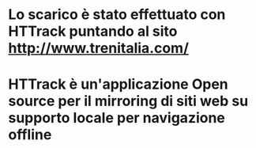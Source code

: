# Lo scarico è stato effettuato con HTTrack puntando al sito http://www.trenitalia.com/ 

# HTTrack è un'applicazione Open source per il mirroring di siti web su supporto locale per navigazione offline
